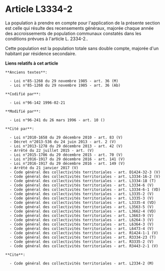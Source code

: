 # Article L3334-2

La population à prendre en compte pour l'application de la présente section est celle qui résulte des recensements généraux,
majorée chaque année des accroissements de population communaux constatés dans les conditions prévues à l'article L. 2334-2..

Cette population est la population totale sans double compte, majorée d'un habitant par résidence secondaire.

**Liens relatifs à cet article**

	**Anciens textes**:

	  - Loi n°85-1268 du 29 novembre 1985 - art. 36 (M)
	  - Loi n°85-1268 du 29 novembre 1985 - art. 36 (Ab)

	**Codifié par**:

	  - Loi n°96-142 1996-02-21

	**Modifié par**:

	  - Loi n°96-241 du 26 mars 1996 - art. 10 ()

	**Cité par**:

	  - Loi n°2010-1658 du 29 décembre 2010 - art. 83 (V)
	  - Décret n°2013-536 du 24 juin 2013 - art. 2 (V)
	  - Loi n°2013-1278 du 29 décembre 2013 - art. 42 (V)
	  - Arrêté du 22 juillet 2015 - art. (V)
	  - Loi n°2015-1786 du 29 décembre 2015 - art. 70 (V)
	  - Loi n°2016-1917 du 29 décembre 2016 - art. 141 (V)
	  - Loi n°2016-1917 du 29 décembre 2016 - art. 149 (V)
	  - Arrêté du 21 janvier 2017 (V)
	  - Code général des collectivités territoriales - art. D1424-32-3 (V)
	  - Code général des collectivités territoriales - art. L3334-16-2 (V)
	  - Code général des collectivités territoriales - art. L3334-18 (T)
	  - Code général des collectivités territoriales - art. L3334-6 (V)
	  - Code général des collectivités territoriales - art. L3334-6-1 (VD)
	  - Code général des collectivités territoriales - art. L3335-2 (V)
	  - Code général des collectivités territoriales - art. L3335-3 (V)
	  - Code général des collectivités territoriales - art. L3335-4 (VD)
	  - Code général des collectivités territoriales - art. L3563-5 (V)
	  - Code général des collectivités territoriales - art. L3662-4 (VD)
	  - Code général des collectivités territoriales - art. L3663-9 (V)
	  - Code général des collectivités territoriales - art. L6264-3 (V)
	  - Code général des collectivités territoriales - art. L6364-3 (V)
	  - Code général des collectivités territoriales - art. L6473-4 (V)
	  - Code général des collectivités territoriales - art. R1424-1-1 (V)
	  - Code général des collectivités territoriales - art. R3334-23 (T)
	  - Code général des collectivités territoriales - art. R3335-2 (V)
	  - Code général des collectivités territoriales - art. R3443-2-1 (V)

	**Cite**:

	  - Code général des collectivités territoriales - art. L2334-2 (M)
